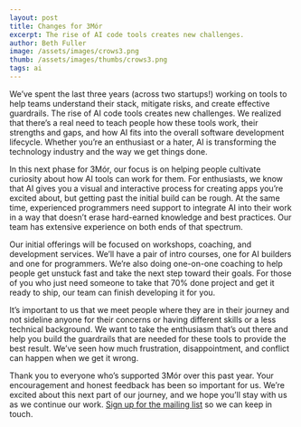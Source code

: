 ```yaml
---
layout: post
title: Changes for 3Mór
excerpt: The rise of AI code tools creates new challenges.
author: Beth Fuller
image: /assets/images/crows3.png
thumb: /assets/images/thumbs/crows3.png
tags: ai
---
```


We’ve spent the last three years (across two startups!) working on tools to help teams understand their stack, mitigate risks, and create effective guardrails. The rise of AI code tools creates new challenges. We realized that there’s a real need to teach people how these tools work, their strengths and gaps, and how AI fits into the overall software development lifecycle. Whether you’re an enthusiast or a hater, AI is transforming the technology industry and the way we get things done.

In this next phase for 3Mór, our focus is on helping people cultivate curiosity about how AI tools can work for them. For enthusiasts, we know that AI gives you a visual and interactive process for creating apps you’re excited about, but getting past the initial build can be rough. At the same time, experienced programmers need support to integrate AI into their work in a way that doesn’t erase hard-earned knowledge and best practices. Our team has extensive experience on both ends of that spectrum.

Our initial offerings will be focused on workshops, coaching, and development services. We’ll have a pair of intro courses, one for AI builders and one for programmers. We’re also doing one-on-one coaching to help people get unstuck fast and take the next step toward their goals. For those of you who just need someone to take that 70% done project and get it ready to ship, our team can finish developing it for you.

It’s important to us that we meet people where they are in their journey and not sideline anyone for their concerns or having different skills or a less technical background. We want to take the enthusiasm that’s out there and help you build the guardrails that are needed for these tools to provide the best result. We’ve seen how much frustration, disappointment, and conflict can happen when we get it wrong.

Thank you to everyone who’s supported 3Mór over this past year. Your encouragement and honest feedback has been so important for us. We’re excited about this next part of our journey, and we hope you’ll stay with us as we continue our work. [Sign up for the mailing list](https://buttondown.com/3mor) so we can keep in touch.